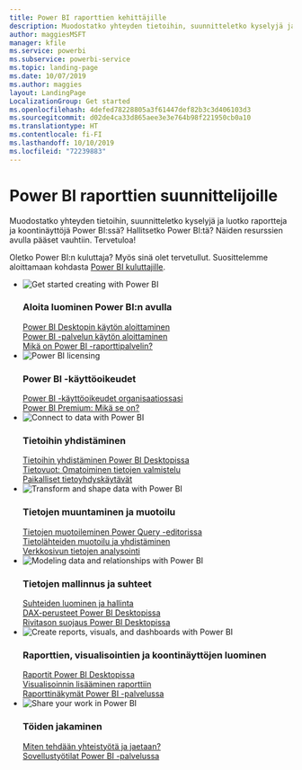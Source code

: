 ```yaml
---
title: Power BI raporttien kehittäjille
description: Muodostatko yhteyden tietoihin, suunnitteletko kyselyjä ja luotko raportteja ja koontinäyttöjä Power BI:ssä? Oletko Power BI -järjestelmänvalvoja?
author: maggiesMSFT
manager: kfile
ms.service: powerbi
ms.subservice: powerbi-service
ms.topic: landing-page
ms.date: 10/07/2019
ms.author: maggies
layout: LandingPage
LocalizationGroup: Get started
ms.openlocfilehash: 4defed78228805a3f61447def82b3c3d406103d3
ms.sourcegitcommit: d02de4ca33d865aee3e3e764b98f221950cb0a10
ms.translationtype: HT
ms.contentlocale: fi-FI
ms.lasthandoff: 10/10/2019
ms.locfileid: "72239883"
---
```

# <a name="power-bi-for-report-designers"></a>Power BI raporttien suunnittelijoille

Muodostatko yhteyden tietoihin, suunnitteletko kyselyjä ja luotko raportteja ja koontinäyttöjä Power BI:ssä? Hallitsetko Power BI:tä? Näiden resurssien avulla pääset vauhtiin. Tervetuloa!

Oletko Power BI:n kuluttaja? Myös sinä olet tervetullut. Suosittelemme aloittamaan kohdasta [Power BI kuluttajille](consumer/power-bi-consumer-landing.md).

<ul class="panelContent cardsF"> 
            <li> 
                  <div class="cardSize"> 
                        <div class="cardPadding"> 
                              <div class="card"> 
                                    <div class="cardImageOuter">
                                          <div class="cardImage">
                                                <img alt="Get started creating with Power BI" src="media/power-bi-creator-landing/power-bi-designer-get-started.svg" data-linktype="relative-path">
                                          </div>
                                    </div>
                                    <div class="cardText"> 
                                          <h3>Aloita luominen Power BI:n avulla</h3> 
                                          <p></p>
                                               <a href="desktop-what-is-desktop.md">Power BI Desktopin käytön aloittaminen</a><br/> 
                                               <a href="power-bi-overview.md">Power BI -palvelun käytön aloittaminen</a><br/> 
                                               <a href="report-server/get-started.md">Mikä on Power BI -raporttipalvelin?</a>
                                    </div> 
                              </div> 
                        </div> 
                  </div> 
            </li>
            <li> 
                  <div class="cardSize"> 
                        <div class="cardPadding"> 
                              <div class="card"> 
                                    <div class="cardImageOuter">
                                          <div class="cardImage">
                                                <img alt="Power BI licensing" src="media/power-bi-creator-landing/power-bi-designer-licensing.svg" data-linktype="relative-path">
                                          </div>
                                    </div>
                                    <div class="cardText"> 
                                          <h3>Power BI -käyttöoikeudet</h3> 
                                          <p></p>
                                                <a href="service-admin-licensing-organization.md">Power BI -käyttöoikeudet organisaatiossasi</a><br/> 
                                                <a href="service-premium-what-is.md">Power BI Premium: Mikä se on?</a> 
                                    </div> 
                              </div> 
                        </div> 
                  </div> 
            </li>
            <li> 
                  <div class="cardSize"> 
                        <div class="cardPadding"> 
                              <div class="card"> 
                                    <div class="cardImageOuter">
                                          <div class="cardImage">
                                                <img alt="Connect to data with Power BI" src="media/power-bi-creator-landing/power-bi-designer-connect-data.svg" data-linktype="relative-path">
                                          </div>
                                    </div>
                                    <div class="cardText"> 
                                          <h3>Tietoihin yhdistäminen</h3> 
                                          <p></p>
                                                <a href="desktop-quickstart-connect-to-data.md">Tietoihin yhdistäminen Power BI Desktopissa</a><br/> 
                                                <a href="service-dataflows-overview.md">Tietovuot: Omatoiminen tietojen valmistelu</a><br/> 
                                                <a href="service-gateway-onprem.md">Paikalliset tietoyhdyskäytävät</a>
                                    </div> 
                              </div> 
                        </div> 
                  </div> 
            </li>
            <li> 
                  <div class="cardSize"> 
                        <div class="cardPadding"> 
                              <div class="card"> 
                                    <div class="cardImageOuter">
                                          <div class="cardImage">
                                                <img alt="Transform and shape data with Power BI" src="media/power-bi-creator-landing/power-bi-designer-transform-shape-data.svg" data-linktype="relative-path">
                                          </div>
                                    </div>
                                    <div class="cardText"> 
                                          <h3>Tietojen muuntaminen ja muotoilu</h3> 
                                          <p></p>
                                                <a href="desktop-common-query-tasks.md">Tietojen muotoileminen Power Query -editorissa</a><br/> 
                                                <a href="desktop-shape-and-combine-data.md">Tietolähteiden muotoilu ja yhdistäminen</a><br/> 
                                                <a href="desktop-tutorial-importing-and-analyzing-data-from-a-web-page.md">Verkkosivun tietojen analysointi</a>
                                    </div> 
                              </div> 
                        </div> 
                  </div> 
            </li>
            <li> 
                  <div class="cardSize"> 
                        <div class="cardPadding"> 
                              <div class="card"> 
                                    <div class="cardImageOuter">
                                          <div class="cardImage">
                                                <img alt="Modeling data and relationships with Power BI" src="media/power-bi-creator-landing/power-bi-designer-modeling-data-relationships.svg" data-linktype="relative-path">
                                          </div>
                                    </div>
                                    <div class="cardText"> 
                                          <h3>Tietojen mallinnus ja suhteet</h3> 
                                          <p></p>
                                                <a href="desktop-create-and-manage-relationships.md">Suhteiden luominen ja hallinta</a><br/>
                                                <a href="desktop-quickstart-learn-dax-basics.md">DAX-perusteet Power BI Desktopissa</a><br/> 
                                                <a href="service-admin-rls.md">Rivitason suojaus Power BI Desktopissa</a> 
                                    </div> 
                              </div> 
                        </div> 
                  </div> 
            </li>
            <li> 
                  <div class="cardSize"> 
                        <div class="cardPadding"> 
                              <div class="card"> 
                                    <div class="cardImageOuter">
                                          <div class="cardImage">
                                                <img alt="Create reports, visuals, and dashboards with Power BI" src="media/power-bi-creator-landing/power-bi-designer-create-reports-visuals-dashboards.svg" data-linktype="relative-path">
                                          </div>
                                    </div>
                                    <div class="cardText"> 
                                          <h3>Raporttien, visualisointien ja koontinäyttöjen luominen</h3> 
                                          <p></p>
                                                <a href="desktop-report-view.md">Raportit Power BI Desktopissa</a><br/> 
                                                <a href="power-bi-report-add-visualizations-i.md">Visualisoinnin lisääminen raporttiin</a><br/> 
                                                <a href="service-dashboard-create.md">Raporttinäkymät Power BI -palvelussa</a>
                                    </div> 
                              </div> 
                        </div> 
                  </div> 
            </li>
            <li> 
                  <div class="cardSize"> 
                        <div class="cardPadding"> 
                              <div class="card"> 
                                    <div class="cardImageOuter">
                                          <div class="cardImage">
                                                <img alt="Share your work in Power BI" src="media/power-bi-creator-landing/power-bi-designer-share-work.svg" data-linktype="relative-path">
                                          </div>
                                    </div>
                                    <div class="cardText"> 
                                          <h3>Töiden jakaminen</h3> 
                                          <p></p>
                                                <a href="service-how-to-collaborate-distribute-dashboards-reports.md">Miten tehdään yhteistyötä ja jaetaan?</a><br/>
                                                <a href="service-create-workspaces.md">Sovellustyötilat Power BI -palvelussa</a> 
                                    </div> 
                              </div> 
                        </div> 
                  </div> 
            </li>
</ul>



